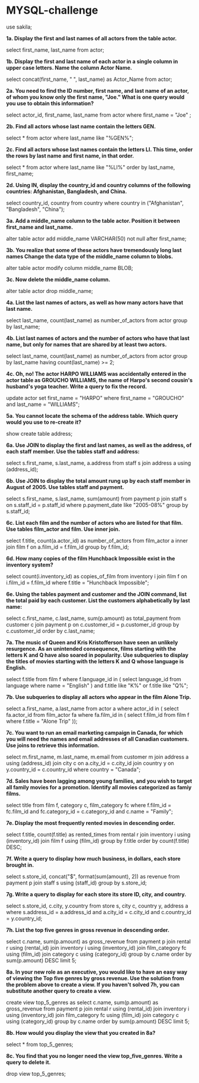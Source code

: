 # MYSQL-challenge

use sakila;

**1a. Display the first and last names of all actors from the table actor.**

select first_name, last_name
from actor;

**1b. Display the first and last name of each actor in a single column in upper case letters. Name the column Actor Name.**

select concat(first_name, " ", last_name) as Actor_Name
from actor;

**2a. You need to find the ID number, first name, and last name of an actor, of whom you know only the first name, "Joe." What is one query would you use to obtain this information?**

select actor_id, first_name, last_name from actor 
where first_name = "Joe" ;

**2b. Find all actors whose last name contain the letters GEN.**

select * from actor 
where last_name like "%GEN%";

**2c. Find all actors whose last names contain the letters LI. This time, order the rows by last name and first name, in that order.**

select * from actor 
where last_name like "%LI%" 
order by last_name, first_name;

**2d. Using IN, display the country_id and country columns of the following countries: Afghanistan, Bangladesh, and China.**

select country_id, country from country 
where country in ("Afghanistan", "Bangladesh", "China");

**3a. Add a middle_name column to the table actor. Position it between first_name and last_name.**

alter table actor add middle_name VARCHAR(50) not null after first_name;

**3b. You realize that some of these actors have tremendously long last names Change the data type of the middle_name column to blobs.**

alter table actor modify column middle_name BLOB;

**3c. Now delete the middle_name column.**

alter table actor drop middle_name;

**4a. List the last names of actors, as well as how many actors have that last name.**

select last_name, count(last_name) as number_of_actors from actor 
group by last_name;

**4b. List last names of actors and the number of actors who have that last name, but only for names that are shared by at least two actors.**

select last_name, count(last_name) as number_of_actors from actor 
group by last_name having count(last_name) >= 2;

**4c. Oh, no! The actor HARPO WILLIAMS was accidentally entered in the actor table as GROUCHO WILLIAMS, the name of Harpo's second cousin's husband's yoga teacher. Write a query to fix the record.**

update actor set first_name = "HARPO" 
where first_name = "GROUCHO" and last_name = "WILLIAMS";

**5a. You cannot locate the schema of the address table. Which query would you use to re-create it?**

show create table address;

**6a. Use JOIN to display the first and last names, as well as the address, of each staff member. Use the tables staff and address:**

select s.first_name, s.last_name, a.address from staff s
join address a using (address_id);

**6b. Use JOIN to display the total amount rung up by each staff member in August of 2005. Use tables staff and payment.**

select s.first_name, s.last_name, sum(amount) from payment p
join staff s
on s.staff_id = p.staff_id
where p.payment_date like  "2005-08%"
group by s.staff_id;

**6c. List each film and the number of actors who are listed for that film. Use tables film_actor and film. Use inner join.**

select f.title, count(a.actor_id) as number_of_actors from film_actor a
inner join film f
on a.film_id = f.film_id
group by f.film_id;

**6d. How many copies of the film Hunchback Impossible exist in the inventory system?**

select count(i.inventory_id) as copies_of_film from inventory i
join film f
on i.film_id = f.film_id
where f.title = "Hunchback Impossible";

**6e. Using the tables payment and customer and the JOIN command, list the total paid by each customer. List the customers alphabetically by last name:**

select c.first_name, c.last_name, sum(p.amount) as total_payment from customer c
join payment p
on c.customer_id = p.customer_id
group by c.customer_id
order by c.last_name;

**7a. The music of Queen and Kris Kristofferson have seen an unlikely resurgence. As an unintended consequence, films starting with the letters K and Q have also soared in popularity. Use subqueries to display the titles of movies starting with the letters K and Q whose language is English.**

select f.title from film f
where f.language_id in
(
select language_id from language
where name = "English"
)
and f.title like "K%" or f.title like "Q%";

**7b. Use subqueries to display all actors who appear in the film Alone Trip.**

select a.first_name, a.last_name from actor a
where actor_id in
(
select fa.actor_id from film_actor fa
where fa.film_id in
(
select f.film_id from film f
where f.title = "Alone Trip"
));

**7c. You want to run an email marketing campaign in Canada, for which you will need the names and email addresses of all Canadian customers. Use joins to retrieve this information.**

select m.first_name, m.last_name, m.email from customer m
join address a using (address_id)
join city c on a.city_id = c.city_id
join country y on y.country_id = c.country_id
where country = "Canada";

**7d. Sales have been lagging among young families, and you wish to target all family movies for a promotion. Identify all movies categorized as famiy films.**

select title from film f, category c, film_category fc
where  f.film_id = fc.film_id
and fc.category_id = c.category_id
and c.name = "Family";

**7e. Display the most frequently rented movies in descending order.**

select f.title, count(f.title) as rented_times from rental r
join inventory i using (inventory_id)
join film f using (film_id)
group by f.title
order by count(f.title) DESC;

**7f. Write a query to display how much business, in dollars, each store brought in.**

select s.store_id, concat("$", format(sum(amount), 2)) as revenue from payment p
join staff s using (staff_id)
group by s.store_id;

**7g. Write a query to display for each store its store ID, city, and country.**

select s.store_id, c.city, y.country from store s, city c, country y, address a
where s.address_id = a.address_id
and a.city_id = c.city_id
and c.country_id = y.country_id;

**7h. List the top five genres in gross revenue in descending order.**

select c.name, sum(p.amount) as gross_revenue from payment p 
join rental r using (rental_id)
join inventory i using (inventory_id)
join film_category fc using (film_id)
join category c using (category_id)
group by c.name
order by sum(p.amount) DESC limit 5;

**8a. In your new role as an executive, you would like to have an easy way of viewing the Top five genres by gross revenue. Use the solution from the problem above to create a view. If you haven't solved 7h, you can substitute another query to create a view.**

create view top_5_genres as 
select c.name, sum(p.amount) as gross_revenue from payment p 
join rental r using (rental_id)
join inventory i using (inventory_id)
join film_category fc using (film_id)
join category c using (category_id)
group by c.name
order by sum(p.amount) DESC limit 5;

**8b. How would you display the view that you created in 8a?**

select * from top_5_genres;

**8c. You find that you no longer need the view top_five_genres. Write a query to delete it.**

drop view top_5_genres;
